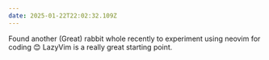 ```yaml
---
date: 2025-01-22T22:02:32.109Z
---
```


Found another (Great) rabbit whole recently to experiment using neovim for coding 😊 LazyVim is a really great starting point.